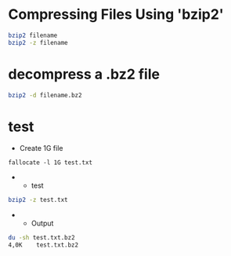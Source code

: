 # Compressing Files Using 'bzip2'
```bash
bzip2 filename
bzip2 -z filename
```
# decompress a .bz2 file
```bash
bzip2 -d filename.bz2
```
# test
- Create 1G file
```
fallocate -l 1G test.txt
```
- - test
```bash 
bzip2 -z test.txt
```
- - Output
```bash
du -sh test.txt.bz2 
4,0K	test.txt.bz2
```
